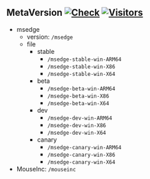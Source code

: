 ## MetaVersion [![Check](https://github.com/Ryanjiena/MetaVersion/actions/workflows/check.yml/badge.svg)](https://github.com/Ryanjiena/MetaVersion/actions/workflows/check.yml) [![Visitors](https://komarev.com/ghpvc/?username=ryanjiena&color=brightgreen&style=flat&label=Visitors)](https://github.com/Ryanjiena/Ryanjiena)

- msedge
  - version: `/msedge`
  - file
    - stable
      - `/msedge-stable-win-ARM64`
      - `/msedge-stable-win-X86`
      - `/msedge-stable-win-X64`
    - beta
      - `/msedge-beta-win-ARM64`
      - `/msedge-beta-win-X86`
      - `/msedge-beta-win-X64`
    - dev
      - `/msedge-dev-win-ARM64`
      - `/msedge-dev-win-X86`
      - `/msedge-dev-win-X64`
    - canary
      - `/msedge-canary-win-ARM64`
      - `/msedge-canary-win-X86`
      - `/msedge-canary-win-X64`
- MouseInc: `/mouseinc`
